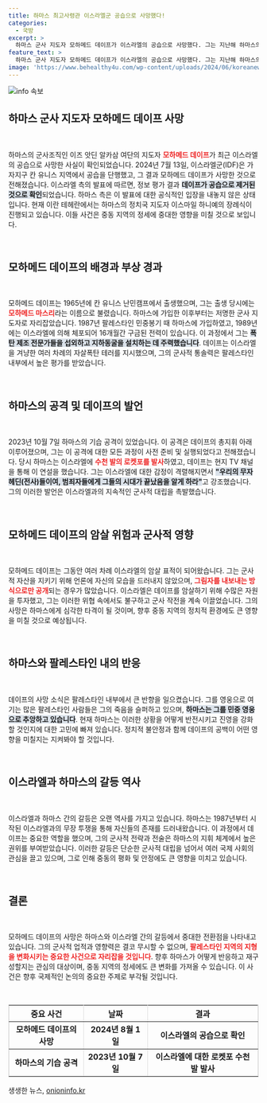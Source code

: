 ```yaml
---
title: 하마스 최고사령관 이스라엘군 공습으로 사망했다!
categories:
  - 국방
excerpt: >
  하마스 군사 지도자 모하메드 데이프가 이스라엘의 공습으로 사망했다. 그는 지난해 하마스의 이스라엘 기습 공격을 총지휘하며 언론에 모습을 드러내지 않았고, 민중 영웅으로 여겨졌다. 국제 사회의 긴장 속에서 그의 죽음이 미칠 영향은 무엇일지 귀추가 주목된다.
feature_text: >
  하마스 군사 지도자 모하메드 데이프가 이스라엘의 공습으로 사망했다. 그는 지난해 하마스의 이스라엘 기습 공격을 총지휘하며 언론에 모습을 드러내지 않았고, 민중 영웅으로 여겨졌다. 국제 사회의 긴장 속에서 그의 죽음이 미칠 영향은 무엇일지 귀추가 주목된다.
image: 'https://www.behealthy4u.com/wp-content/uploads/2024/06/koreanews.jpg'
---
```


<p><img src="https://www.behealthy4u.com/wp-content/uploads/2024/06/koreanews.jpg" alt="info 속보" /></p>

<h2 data-ke-size="size26">하마스 군사 지도자 모하메드 데이프 사망</h2>

<p data-ke-size="size16">&nbsp;</p>

<p>하마스의 군사조직인 이즈 앗딘 알카삼 여단의 지도자 <b><span style="color: #ee2323;">모하메드 데이프</span></b>가 최근 이스라엘의 공습으로 사망한 사실이 확인되었습니다. 2024년 7월 13일, 이스라엘군(IDF)은 가자지구 칸 유니스 지역에서 공습을 단행했고, 그 결과 모하메드 데이프가 사망한 것으로 전해졌습니다. 이스라엘 측의 발표에 따르면, 정보 평가 결과 <b><span style="background-color: #21538527;">데이프가 공습으로 제거된 것으로 확인</span></b>되었습니다. 하마스 측은 이 발표에 대한 공식적인 입장을 내놓지 않은 상태입니다. 현재 이란 테헤란에서는 하마스의 정치국 지도자 이스마일 하니예의 장례식이 진행되고 있습니다. 이들 사건은 중동 지역의 정세에 중대한 영향을 미칠 것으로 보입니다.</p>

<p data-ke-size="size16">&nbsp;</p>

<h2 data-ke-size="size26">모하메드 데이프의 배경과 부상 경과</h2>

<p data-ke-size="size16">&nbsp;</p>

<p>모하메드 데이프는 1965년에 칸 유니스 난민캠프에서 출생했으며, 그는 출생 당시에는 <b><span style="color: #ee2323;">모하메드 마스리</span></b>라는 이름으로 불렸습니다. 하마스에 가입한 이후부터는 저명한 군사 지도자로 자리잡았습니다. 1987년 팔레스타인 민중봉기 때 하마스에 가입하였고, 1989년에는 이스라엘에 의해 체포되어 16개월간 구금된 전력이 있습니다. 이 과정에서 그는 <b><span style="background-color: #21538527;">폭탄 제조 전문가들을 섭외하고 지하동굴을 설치하는 데 주력했습니다</span></b>. 데이프는 이스라엘을 겨냥한 여러 차례의 자살폭탄 테러를 지시했으며, 그의 군사적 통솔력은 팔레스타인 내부에서 높은 평가를 받았습니다.</p>

<p data-ke-size="size16">&nbsp;</p>

<h2 data-ke-size="size26">하마스의 공격 및 데이프의 발언</h2>

<p data-ke-size="size16">&nbsp;</p>

<p>2023년 10월 7일 하마스의 기습 공격이 있었습니다. 이 공격은 데이프의 총지휘 아래 이루어졌으며, 그는 이 공격에 대한 모든 과정이 사전 준비 및 실행되었다고 전해졌습니다. 당시 하마스는 이스라엘에 <b><span style="color: #ee2323;">수천 발의 로켓포를 발사</span></b>하였고, 데이프는 현지 TV 채널을 통해 이 연설을 했습니다. 그는 이스라엘에 대한 감정이 격렬해지면서 <b><span style="background-color: #21538527;">"우리의 무자헤딘(전사)들이여, 범죄자들에게 그들의 시대가 끝났음을 알게 하라"</span></b>고 강조했습니다. 그의 이러한 발언은 이스라엘과의 지속적인 군사적 대립을 촉발했습니다.</p>

<p data-ke-size="size16">&nbsp;</p>

<h2 data-ke-size="size26">모하메드 데이프의 암살 위험과 군사적 영향</h2>

<p data-ke-size="size16">&nbsp;</p>

<p>모하메드 데이프는 그동안 여러 차례 이스라엘의 암살 표적이 되어왔습니다. 그는 군사적 자산을 지키기 위해 언론에 자신의 모습을 드러내지 않았으며, <b><span style="color: #ee2323;">그림자를 내보내는 방식으로만 공개</span></b>되는 경우가 많았습니다. 이스라엘은 데이프를 암살하기 위해 수많은 자원을 투자했고, 그는 이러한 위협 속에서도 불구하고 군사 작전을 계속 이끌었습니다. 그의 사망은 하마스에게 심각한 타격이 될 것이며, 향후 중동 지역의 정치적 환경에도 큰 영향을 미칠 것으로 예상됩니다.</p>

<p data-ke-size="size16">&nbsp;</p>

<h2 data-ke-size="size26">하마스와 팔레스타인 내의 반응</h2>

<p data-ke-size="size16">&nbsp;</p>

<p>데이프의 사망 소식은 팔레스타인 내부에서 큰 반향을 일으켰습니다. 그를 영웅으로 여기는 많은 팔레스타인 사람들은 그의 죽음을 슬퍼하고 있으며, <b><span style="background-color: #21538527;">하마스는 그를 민중 영웅으로 추앙하고 있습니다</span></b>. 현재 하마스는 이러한 상황을 어떻게 반전시키고 진영을 강화할 것인지에 대한 고민에 빠져 있습니다. 정치적 불안정과 함께 데이프의 공백이 어떤 영향을 미칠지는 지켜봐야 할 것입니다.</p>

<p data-ke-size="size16">&nbsp;</p>

<h2 data-ke-size="size26">이스라엘과 하마스의 갈등 역사</h2>

<p data-ke-size="size16">&nbsp;</p>

<p>이스라엘과 하마스 간의 갈등은 오랜 역사를 가지고 있습니다. 하마스는 1987년부터 시작된 이스라엘과의 무장 투쟁을 통해 자신들의 존재를 드러내왔습니다. 이 과정에서 데이프는 중요한 역할을 했으며, 그의 군사적 전략과 전술은 하마스의 지휘 체계에서 높은 권위를 부여받았습니다. 이러한 갈등은 단순한 군사적 대립을 넘어서 여러 국제 사회의 관심을 끌고 있으며, 그로 인해 중동의 평화 및 안정에도 큰 영향을 미치고 있습니다.</p>

<p data-ke-size="size16">&nbsp;</p>

<h2 data-ke-size="size26">결론</h2>

<p data-ke-size="size16">&nbsp;</p>

<p>모하메드 데이프의 사망은 하마스와 이스라엘 간의 갈등에서 중대한 전환점을 나타내고 있습니다. 그의 군사적 업적과 영향력은 결코 무시할 수 없으며, <b><span style="color: #ee2323;">팔레스타인 지역의 지형을 변화시키는 중요한 사건으로 자리잡을 것입니다</span></b>. 향후 하마스가 어떻게 반응하고 재구성할지는 관심의 대상이며, 중동 지역의 정세에도 큰 변화를 가져올 수 있습니다. 이 사건은 향후 국제적인 논의의 중요한 주제로 부각될 것입니다.</p>

<p data-ke-size="size16">&nbsp;</p>

<table style="width: 100%; border-collapse: collapse;" border="1" bordercolor="#dddddd">
  <tr>
    <th style="text-align: center;"><b>중요 사건</b></th>
    <th style="text-align: center;"><b>날짜</b></th>
    <th style="text-align: center;"><b>결과</b></th>
  </tr>
  <tr>
    <td style="text-align: center; height: 17px;"><b>모하메드 데이프의 사망</b></td>
    <td style="text-align: center; height: 17px;"><b>2024년 8월 1일</b></td>
    <td style="text-align: center; height: 17px;"><b>이스라엘의 공습으로 확인</b></td>
  </tr>
  <tr>
    <td style="text-align: center; height: 17px;"><b>하마스의 기습 공격</b></td>
    <td style="text-align: center; height: 17px;"><b>2023년 10월 7일</b></td>
    <td style="text-align: center; height: 17px;"><b>이스라엘에 대한 로켓포 수천 발 발사</b></td>
  </tr>
</table>
생생한 뉴스, <a href="https://onioninfo.kr" rel="dofollow">onioninfo.kr</a>


